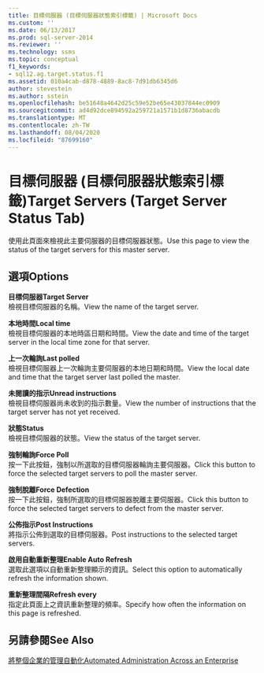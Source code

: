 ```yaml
---
title: 目標伺服器 (目標伺服器狀態索引標籤) | Microsoft Docs
ms.custom: ''
ms.date: 06/13/2017
ms.prod: sql-server-2014
ms.reviewer: ''
ms.technology: ssms
ms.topic: conceptual
f1_keywords:
- sql12.ag.target.status.f1
ms.assetid: 010a4cab-d878-4889-8ac8-7d91db6345d6
author: stevestein
ms.author: sstein
ms.openlocfilehash: be51648a4642d25c59e52be65e43037844ec0909
ms.sourcegitcommit: ad4d92dce894592a259721a1571b1d8736abacdb
ms.translationtype: MT
ms.contentlocale: zh-TW
ms.lasthandoff: 08/04/2020
ms.locfileid: "87699160"
---
```

# <a name="target-servers-target-server-status-tab"></a><span data-ttu-id="08921-102">目標伺服器 (目標伺服器狀態索引標籤)</span><span class="sxs-lookup"><span data-stu-id="08921-102">Target Servers (Target Server Status Tab)</span></span>
  <span data-ttu-id="08921-103">使用此頁面來檢視此主要伺服器的目標伺服器狀態。</span><span class="sxs-lookup"><span data-stu-id="08921-103">Use this page to view the status of the target servers for this master server.</span></span>  
  
## <a name="options"></a><span data-ttu-id="08921-104">選項</span><span class="sxs-lookup"><span data-stu-id="08921-104">Options</span></span>  
 <span data-ttu-id="08921-105">**目標伺服器**</span><span class="sxs-lookup"><span data-stu-id="08921-105">**Target Server**</span></span>  
 <span data-ttu-id="08921-106">檢視目標伺服器的名稱。</span><span class="sxs-lookup"><span data-stu-id="08921-106">View the name of the target server.</span></span>  
  
 <span data-ttu-id="08921-107">**本地時間**</span><span class="sxs-lookup"><span data-stu-id="08921-107">**Local time**</span></span>  
 <span data-ttu-id="08921-108">檢視目標伺服器的本地時區日期和時間。</span><span class="sxs-lookup"><span data-stu-id="08921-108">View the date and time of the target server in the local time zone for that server.</span></span>  
  
 <span data-ttu-id="08921-109">**上一次輪詢**</span><span class="sxs-lookup"><span data-stu-id="08921-109">**Last polled**</span></span>  
 <span data-ttu-id="08921-110">檢視目標伺服器上一次輪詢主要伺服器的本地日期和時間。</span><span class="sxs-lookup"><span data-stu-id="08921-110">View the local date and time that the target server last polled the master.</span></span>  
  
 <span data-ttu-id="08921-111">**未閱讀的指示**</span><span class="sxs-lookup"><span data-stu-id="08921-111">**Unread instructions**</span></span>  
 <span data-ttu-id="08921-112">檢視目標伺服器尚未收到的指示數量。</span><span class="sxs-lookup"><span data-stu-id="08921-112">View the number of instructions that the target server has not yet received.</span></span>  
  
 <span data-ttu-id="08921-113">**狀態**</span><span class="sxs-lookup"><span data-stu-id="08921-113">**Status**</span></span>  
 <span data-ttu-id="08921-114">檢視目標伺服器的狀態。</span><span class="sxs-lookup"><span data-stu-id="08921-114">View the status of the target server.</span></span>  
  
 <span data-ttu-id="08921-115">**強制輪詢**</span><span class="sxs-lookup"><span data-stu-id="08921-115">**Force Poll**</span></span>  
 <span data-ttu-id="08921-116">按一下此按鈕，強制以所選取的目標伺服器輪詢主要伺服器。</span><span class="sxs-lookup"><span data-stu-id="08921-116">Click this button to force the selected target servers to poll the master server.</span></span>  
  
 <span data-ttu-id="08921-117">**強制脫離**</span><span class="sxs-lookup"><span data-stu-id="08921-117">**Force Defection**</span></span>  
 <span data-ttu-id="08921-118">按一下此按鈕，強制所選取的目標伺服器脫離主要伺服器。</span><span class="sxs-lookup"><span data-stu-id="08921-118">Click this button to force the selected target servers to defect from the master server.</span></span>  
  
 <span data-ttu-id="08921-119">**公佈指示**</span><span class="sxs-lookup"><span data-stu-id="08921-119">**Post Instructions**</span></span>  
 <span data-ttu-id="08921-120">將指示公佈到選取的目標伺服器。</span><span class="sxs-lookup"><span data-stu-id="08921-120">Post instructions to the selected target servers.</span></span>  
  
 <span data-ttu-id="08921-121">**啟用自動重新整理**</span><span class="sxs-lookup"><span data-stu-id="08921-121">**Enable Auto Refresh**</span></span>  
 <span data-ttu-id="08921-122">選取此選項以自動重新整理顯示的資訊。</span><span class="sxs-lookup"><span data-stu-id="08921-122">Select this option to automatically refresh the information shown.</span></span>  
  
 <span data-ttu-id="08921-123">**重新整理間隔**</span><span class="sxs-lookup"><span data-stu-id="08921-123">**Refresh every**</span></span>  
 <span data-ttu-id="08921-124">指定此頁面上之資訊重新整理的頻率。</span><span class="sxs-lookup"><span data-stu-id="08921-124">Specify how often the information on this page is refreshed.</span></span>  
  
## <a name="see-also"></a><span data-ttu-id="08921-125">另請參閱</span><span class="sxs-lookup"><span data-stu-id="08921-125">See Also</span></span>  
 [<span data-ttu-id="08921-126">將整個企業的管理自動化</span><span class="sxs-lookup"><span data-stu-id="08921-126">Automated Administration Across an Enterprise</span></span>](automated-administration-across-an-enterprise.md)  
  
  
